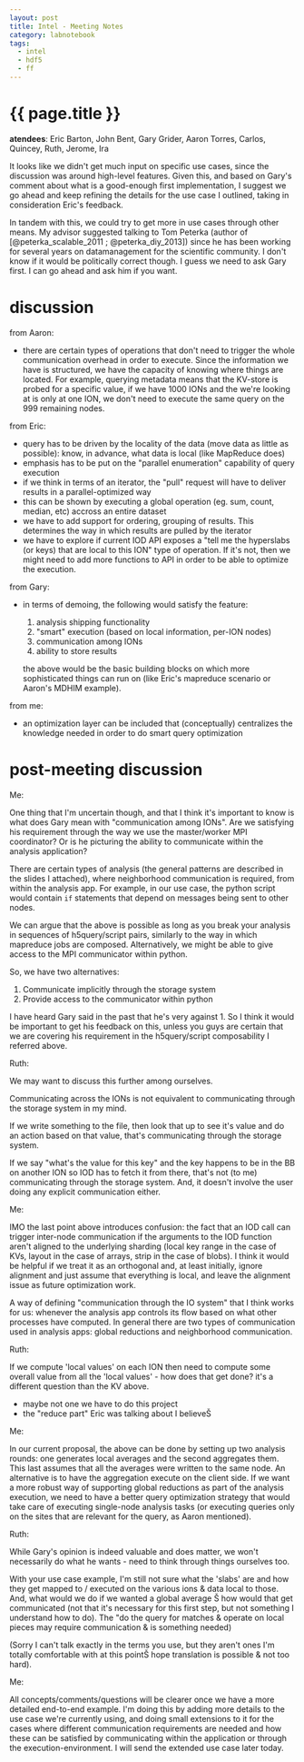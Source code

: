 ```yaml
---
layout: post
title: Intel - Meeting Notes
category: labnotebook
tags:
  - intel
  - hdf5
  - ff
---
```


# {{ page.title }}

**atendees**: Eric Barton, John Bent, Gary Grider, Aaron Torres, Carlos, Quincey, Ruth, Jerome, Ira

It looks like we didn't get much input on specific use cases, since the discussion was around 
high-level features. Given this, and based on Gary's comment about what is a good-enough first 
implementation, I suggest we go ahead and keep refining the details for the use case I outlined, 
taking in consideration Eric's feedback.

In tandem with this, we could try to get more in use cases through other means. My advisor suggested 
talking to Tom Peterka (author of [@peterka_scalable_2011 ; @peterka_diy_2013]) since he has been 
working for several years on datamanagement for the scientific community. I don't know if it would 
be politically correct though. I guess we need to ask Gary first. I can go ahead and ask him if you 
want.

# discussion

from Aaron:

  - there are certain types of operations that don't need to trigger the whole communication 
    overhead in order to execute. Since the information we have is structured, we have the capacity 
    of knowing where things are located. For example, querying metadata means that the KV-store is 
    probed for a specific value, if we have 1000 IONs and the we're looking at is only at one ION, 
    we don't need to execute the same query on the 999 remaining nodes.

from Eric:

  - query has to be driven by the locality of the data (move data as little as possible): know, in 
    advance, what data is local (like MapReduce does)
  - emphasis has to be put on the "parallel enumeration" capability of query execution
  - if we think in terms of an iterator, the "pull" request will have to deliver results in a 
    parallel-optimized way
  - this can be shown by executing a global operation (eg. sum, count, median, etc) accross an 
    entire dataset
  - we have to add support for ordering, grouping of results. This determines the way in which 
    results are pulled by the iterator
  - we have to explore if current IOD API exposes a "tell me the hyperslabs (or keys) that are local 
    to this ION" type of operation. If it's not, then we might need to add more functions to API in 
    order to be able to optimize the execution.

from Gary:

  - in terms of demoing, the following would satisfy the feature:

      1. analysis shipping functionality
      2. "smart" execution (based on local information, per-ION nodes)
      3. communication among IONs
      4. ability to store results

    the above would be the basic building blocks on which more sophisticated things can run on (like 
    Eric's mapreduce scenario or Aaron's MDHIM example).

from me:

  - an optimization layer can be included that (conceptually) centralizes the knowledge needed in 
    order to do smart query optimization

# post-meeting discussion

Me:

One thing that I'm uncertain though, and that I think it's important to
know is what does Gary mean with "communication among IONs". Are we
satisfying his requirement through the way we use the master/worker MPI
coordinator? Or is he picturing the ability to communicate within the
analysis application?

There are certain types of analysis (the general patterns are described in
the slides I attached), where neighborhood communication is required, from
within the analysis app. For example, in our use case, the python script
would contain `if` statements that depend on messages being sent to other
nodes.

We can argue that the above is possible as long as you break your analysis
in sequences of h5query/script pairs, similarly to the way in which
mapreduce jobs are composed. Alternatively, we might be able to give
access to the MPI communicator within python.

So, we have two alternatives:

  1. Communicate implicitly through the storage system
  2. Provide access to the communicator within python

I have heard Gary said in the past that he's very against 1. So I think it
would be important to get his feedback on this, unless you guys are
certain that we are covering his requirement in the h5query/script
composability I referred above.

Ruth:

We may want to discuss this further among ourselves.

Communicating across the IONs is not equivalent to communicating through
the storage system in my mind.

If we write something to the file, then look that up to see it's value
and do an action based on that value, that's communicating through the
storage system.

If we say "what's the value for this key" and the key happens to be in
the BB on another ION so IOD has to fetch it from there, that's not (to
me) communicating through the storage system. And, it doesn't involve the
user doing any explicit communication either.

Me:

IMO the last point above introduces confusion: the fact that an IOD call
can trigger inter-node communication if the arguments to the IOD function
aren't aligned to the underlying sharding (local key range in the case of
KVs, layout in the case of arrays, strip in the case of blobs). I think it
would be helpful if we treat it as an orthogonal and, at least initially,
ignore alignment and just assume that everything is local, and leave the
alignment issue as future optimization work.

A way of defining "communication through the IO system" that I think works
for us: whenever the analysis app controls its flow based on what other
processes have computed. In general there are two types of communication
used in analysis apps: global reductions and neighborhood communication.

Ruth:

If we compute 'local values' on each ION then need to compute some
overall value from all the 'local values' - how does that get done?
it's a different question than the KV above.
- maybe not one we have to do this project
- the "reduce part" Eric was talking about I believeŠ

Me:

In our current proposal, the above can be done by setting up two analysis
rounds: one generates local averages and the second aggregates them. This
last assumes that all the averages were written to the same node. An
alternative is to have the aggregation execute on the client side. If we
want a more robust way of supporting global reductions as part of the
analysis execution, we need to have a better query optimization strategy
that would take care of executing single-node analysis tasks (or executing
queries only on the sites that are relevant for the query, as Aaron
mentioned).

Ruth:

While Gary's opinion is indeed valuable and does matter, we won't
necessarily do what he wants - need to think through things ourselves too.

With your use case example, I'm still not sure what the 'slabs' are and
how they get mapped to / executed on the various ions & data local to
those.   And, what would we do if we wanted a global average Š how would
that get communicated (not that it's necessary for this first step, but
not something I understand how to do).   The "do the query for matches &
operate on local pieces may require communication & is something needed)

(Sorry I can't talk exactly in the terms you use, but they aren't ones
I'm totally comfortable with at this pointŠ hope translation is possible
& not too hard).

Me:

All concepts/comments/questions will be clearer once we have a more
detailed end-to-end example. I'm doing this by adding more details to the
use case we're currently using, and doing small extensions to it for the
cases where different communication requirements are needed and how these
can be satisfied by communicating within the application or through the
execution-environment. I will send the extended use case later today.

